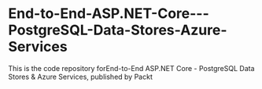 # End-to-End-ASP.NET-Core---PostgreSQL-Data-Stores-Azure-Services
This is the code repository forEnd-to-End ASP.NET Core - PostgreSQL Data Stores &amp; Azure Services, published by Packt
